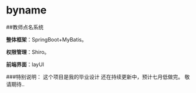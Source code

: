# byname
##教师点名系统

**整体框架**：SpringBoot+MyBatis。

**权限管理**：Shiro。

**前端界面**：layUI

###特别说明：
        这个项目是我的毕业设计
        还在持续更新中，预计七月低做完。
        敬请期待..

